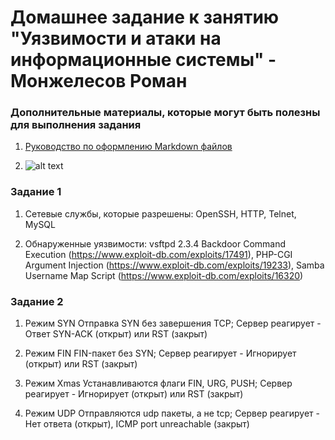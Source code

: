 # Домашнее задание к занятию "Уязвимости и атаки на информационные системы" - Монжелесов Роман
   
### Дополнительные материалы, которые могут быть полезны для выполнения задания

1. [Руководство по оформлению Markdown файлов](https://gist.github.com/Jekins/2bf2d0638163f1294637#Code)

2. ![alt text]()

### Задание 1

1. Сетевые службы, которые разрешены: OpenSSH, HTTP, Telnet, MySQL

2. Обнаруженные уязвимости: vsftpd 2.3.4 Backdoor Command Execution (https://www.exploit-db.com/exploits/17491), PHP-CGI Argument Injection (https://www.exploit-db.com/exploits/19233), Samba Username Map Script (https://www.exploit-db.com/exploits/16320)

### Задание 2

1. Режим SYN Отправка SYN без завершения TCP; Сервер реагирует - Ответ SYN-ACK (открыт) или RST (закрыт)

2. Режим FIN FIN-пакет без SYN; Сервер реагирует - Игнорирует (открыт) или RST (закрыт) 

3. Режим Xmas Устанавливаются флаги FIN, URG, PUSH; Сервер реагирует - Игнорирует (открыт) или RST (закрыт)

4. Режим UDP Отправляются udp пакеты, а не tcp; Сервер реагирует - Нет ответа (открыт), ICMP port unreachable (закрыт)
